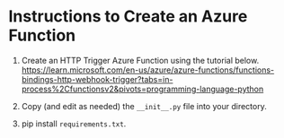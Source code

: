 
# Instructions to Create an Azure Function

1. Create an HTTP Trigger Azure Function using the tutorial below.
https://learn.microsoft.com/en-us/azure/azure-functions/functions-bindings-http-webhook-trigger?tabs=in-process%2Cfunctionsv2&pivots=programming-language-python

2. Copy (and edit as needed) the `__init__.py` file into your directory.

3. pip install `requirements.txt`.

